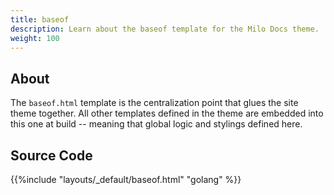 ```yaml
---
title: baseof
description: Learn about the baseof template for the Milo Docs theme.
weight: 100
---
```


## About

The `baseof.html` template is the centralization point that glues the site theme together. All other templates defined in the theme are embedded into this one at build -- meaning that  global logic and stylings defined here.
## Source Code 

{{%include "layouts/_default/baseof.html" "golang" %}}
